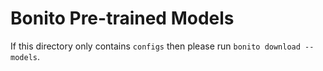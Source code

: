 # Bonito Pre-trained Models

If this directory only contains `configs` then please run `bonito download --models`.

